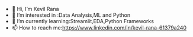 - 👋 Hi, I’m Kevil Rana
- 👀 I’m interested in :Data Analysis,ML and Python
- 🌱 I’m currently learning:Streamlit,EDA,Python Frameworks
- 📫 How to reach me:https://www.linkedin.com/in/kevil-rana-61379a240


<!---
Kevv28/Kevv28 is a ✨ special ✨ repository because its `README.md` (this file) appears on your GitHub profile.
You can click the Preview link to take a look at your changes.
--->
